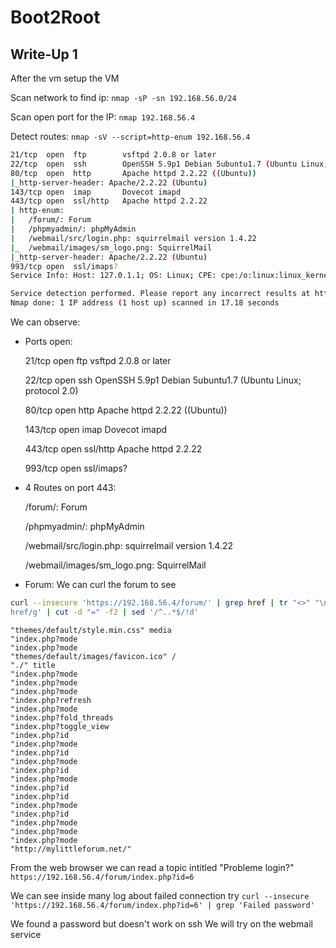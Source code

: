 # Boot2Root

## Write-Up 1

After the vm setup the VM

Scan network to find ip:
`nmap -sP -sn 192.168.56.0/24`


Scan open port for the IP:
`nmap 192.168.56.4`


Detect routes:
`nmap -sV --script=http-enum 192.168.56.4`

```sh
21/tcp  open  ftp        vsftpd 2.0.8 or later
22/tcp  open  ssh        OpenSSH 5.9p1 Debian 5ubuntu1.7 (Ubuntu Linux; protocol 2.0)
80/tcp  open  http       Apache httpd 2.2.22 ((Ubuntu))
|_http-server-header: Apache/2.2.22 (Ubuntu)
143/tcp open  imap       Dovecot imapd
443/tcp open  ssl/http   Apache httpd 2.2.22
| http-enum:
|   /forum/: Forum
|   /phpmyadmin/: phpMyAdmin
|   /webmail/src/login.php: squirrelmail version 1.4.22
|_  /webmail/images/sm_logo.png: SquirrelMail
|_http-server-header: Apache/2.2.22 (Ubuntu)
993/tcp open  ssl/imaps?
Service Info: Host: 127.0.1.1; OS: Linux; CPE: cpe:/o:linux:linux_kernel

Service detection performed. Please report any incorrect results at https://nmap.org/submit/ .
Nmap done: 1 IP address (1 host up) scanned in 17.18 seconds
```

We can observe:
    
- Ports open:

    21/tcp  open  ftp        vsftpd 2.0.8 or later

    22/tcp  open  ssh        OpenSSH 5.9p1 Debian 5ubuntu1.7 (Ubuntu Linux; protocol 2.0)

    80/tcp  open  http       Apache httpd 2.2.22 ((Ubuntu))

    143/tcp open  imap       Dovecot imapd

    443/tcp open  ssl/http   Apache httpd 2.2.22

    993/tcp open  ssl/imaps?

- 4 Routes on port 443:

    /forum/: Forum

    /phpmyadmin/: phpMyAdmin

    /webmail/src/login.php: squirrelmail version 1.4.22

    /webmail/images/sm_logo.png: SquirrelMail


- Forum:
    We can curl the forum to see

```sh
curl --insecure 'https://192.168.56.4/forum/' | grep href | tr "<>" "\n" | grep href | sed 's/.* href/\
href/g' | cut -d "=" -f2 | sed '/^..*$/!d'
```

```
"themes/default/style.min.css" media
"index.php?mode
"index.php?mode
"themes/default/images/favicon.ico" /
"./" title
"index.php?mode
"index.php?mode
"index.php?mode
"index.php?refresh
"index.php?mode
"index.php?fold_threads
"index.php?toggle_view
"index.php?id
"index.php?mode
"index.php?id
"index.php?mode
"index.php?id
"index.php?mode
"index.php?id
"index.php?id
"index.php?mode
"index.php?id
"index.php?mode
"index.php?mode
"index.php?mode
"http://mylittleforum.net/"
```

From the web browser we can read a topic intitled "Probleme login?"
`https://192.168.56.4/forum/index.php?id=6`

We can see inside many log about failed connection try
`curl --insecure 'https://192.168.56.4/forum/index.php?id=6' | grep 'Failed password'`

We found a password but doesn't work on ssh
We will try on the webmail service
